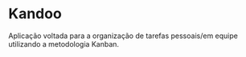 # Kandoo

Aplicação voltada para a organização de tarefas pessoais/em equipe utilizando a metodologia Kanban. 